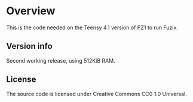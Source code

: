 
# Overview

This is the code needed on the Teensy 4.1 version of PZ1 to run Fuzix.

## Version info

Second working release, using 512KiB RAM.

## License

The source code is licensed under Creative Commons CC0 1.0 Universal.
